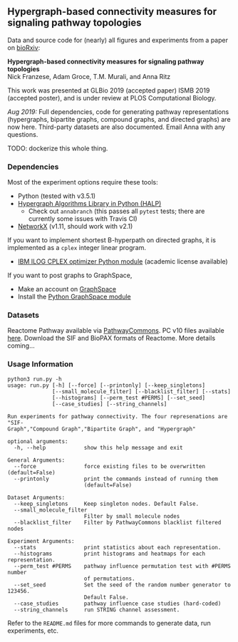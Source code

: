## Hypergraph-based connectivity measures for signaling pathway topologies

Data and source code for (nearly) all figures and experiments from a paper on [bioRxiv](https://doi.org/10.1101/593913):

**Hypergraph-based connectivity measures for signaling pathway topologies**  
Nick Franzese, Adam Groce, T.M. Murali, and Anna Ritz  

This work was presented at GLBio 2019 (accepted paper) ISMB 2019 (accepted poster), and is under review at PLOS Computational Biology.

_Aug 2019:_ Full dependencies, code for generating pathway representations (hypergraphs, bipartite graphs, compound graphs, and directed graphs) are now here.  Third-party datasets are also documented.  Email Anna with any questions.

TODO: dockerize this whole thing.

### Dependencies

Most of the experiment options require these tools:
- Python (tested with v3.5.1)
- [Hypergraph Algorithms Library in Python (HALP)](http://murali-group.github.io/halp/)
  - Check out `annabranch` (this passes all `pytest` tests; there are currently some issues with Travis CI)
- [NetworkX](https://networkx.github.io/) (v1.11, should work with v2.1)

If you want to implement shortest B-hyperpath on directed graphs, it is implemented as a `cplex` integer linear program.
- [IBM ILOG CPLEX optimizer Python module](https://www.ibm.com/analytics/cplex-optimizer) (academic license available)

If you want to post graphs to GraphSpace,
- Make an account on [GraphSpace](http://graphspace.org/)
- Install the [Python GraphSpace module](http://manual.graphspace.org/projects/graphspace-python/en/latest/)

### Datasets

Reactome Pathway available via [PathwayCommons](http://www.pathwaycommons.org/).  PC v10 files available [here](http://www.pathwaycommons.org/archives/PC2/v10/).  Download the SIF and BioPAX formats of Reactome. More details coming...

### Usage Information

```
python3 run.py -h
usage: run.py [-h] [--force] [--printonly] [--keep_singletons]
              [--small_molecule_filter] [--blacklist_filter] [--stats]
              [--histograms] [--perm_test #PERMS] [--set_seed]
              [--case_studies] [--string_channels]

Run experiments for pathway connectivity. The four represenations are "SIF-
Graph","Compound Graph","Bipartite Graph", and "Hypergraph"

optional arguments:
  -h, --help            show this help message and exit

General Arguments:
  --force               force existing files to be overwritten (default=False)
  --printonly           print the commands instead of running them
                        (default=False)

Dataset Arguments:
  --keep_singletons     Keep singleton nodes. Default False.
  --small_molecule_filter
                        Filter by small molecule nodes
  --blacklist_filter    Filter by PathwayCommons blacklist filtered nodes

Experiment Arguments:
  --stats               print statistics about each representation.
  --histograms          print histograms and heatmaps for each representation.
  --perm_test #PERMS    pathway influence permutation test with #PERMS number
                        of permutations.
  --set_seed            Set the seed of the random number generator to 123456.
                        Default False.
  --case_studies        pathway influence case studies (hard-coded)
  --string_channels     run STRING channel assessment.
  ```
Refer to the `README.md` files for more commands to generate data, run experiments, etc.
